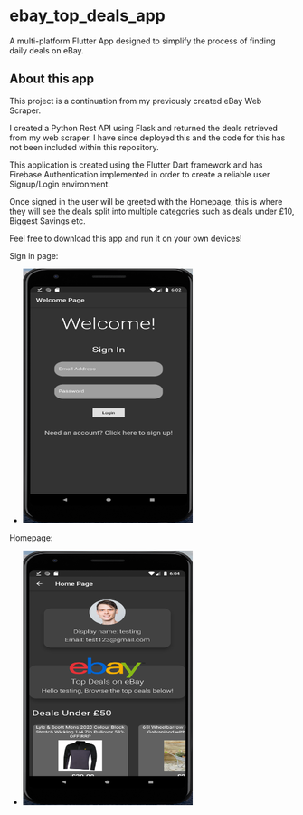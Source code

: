 # ebay_top_deals_app

A multi-platform Flutter App designed to simplify the process of finding daily deals on eBay.

## About this app

This project is a continuation from my previously created eBay Web Scraper. 

I created a Python Rest API using Flask and returned the deals retrieved from my web scraper. I have since deployed this and the code for this has not been included within this repository. 

This application is created using the Flutter Dart framework and has Firebase Authentication implemented in order to create a reliable user Signup/Login environment.

Once signed in the user will be greeted with the Homepage, this is where they will see the deals split into multiple categories such as deals under £10, Biggest Savings etc.

Feel free to download this app and run it on your own devices!

Sign in page:
   - <img src="https://github.com/jasonc2901/eBayDealsMobileApp/blob/master/screenshots/signin.png?raw=true" width="300" height="450">

Homepage:
   - <img src="https://github.com/jasonc2901/eBayDealsMobileApp/blob/master/screenshots/homepage.png?raw=true" width="300" height="450">

   
